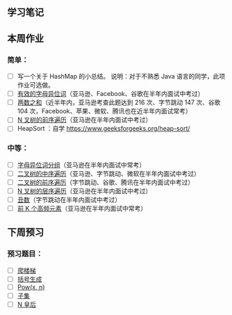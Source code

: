 ## 学习笔记


## 本周作业

### 简单：

- [ ] 写一个关于 HashMap 的小总结。
  说明：对于不熟悉 Java 语言的同学，此项作业可选做。
- [ ] [有效的字母异位词](https://leetcode-cn.com/problems/valid-anagram/description/)（亚马逊、Facebook、谷歌在半年内面试中考过）
- [ ] [两数之和](https://leetcode-cn.com/problems/two-sum/description/)（近半年内，亚马逊考查此题达到 216 次、字节跳动 147 次、谷歌 104 次，Facebook、苹果、微软、腾讯也在近半年内面试常考）
- [ ] [N 叉树的前序遍历](https://leetcode-cn.com/problems/n-ary-tree-preorder-traversal/description/)（亚马逊在半年内面试中考过）
- [ ] HeapSort ：自学 https://www.geeksforgeeks.org/heap-sort/

### 中等：

- [ ] [字母异位词分组](https://leetcode-cn.com/problems/group-anagrams/)（亚马逊在半年内面试中常考）
- [ ] [二叉树的中序遍历](https://leetcode-cn.com/problems/binary-tree-inorder-traversal/)（亚马逊、字节跳动、微软在半年内面试中考过）
- [ ] [二叉树的前序遍历](https://leetcode-cn.com/problems/binary-tree-preorder-traversal/)（字节跳动、谷歌、腾讯在半年内面试中考过）
- [ ] [N 叉树的层序遍历](https://leetcode-cn.com/problems/n-ary-tree-level-order-traversal/)（亚马逊在半年内面试中考过）
- [ ] [丑数](https://leetcode-cn.com/problems/chou-shu-lcof/)（字节跳动在半年内面试中考过）
- [ ] [前 K 个高频元素](https://leetcode-cn.com/problems/top-k-frequent-elements/)（亚马逊在半年内面试中常考）

## 下周预习

### 预习题目：

- [ ] [爬楼梯](https://leetcode-cn.com/problems/climbing-stairs/)
- [ ] [括号生成](https://leetcode-cn.com/problems/generate-parentheses/)
- [ ] [Pow(x, n)](https://leetcode-cn.com/problems/powx-n/)
- [ ] [子集](https://leetcode-cn.com/problems/subsets/)
- [ ] [N 皇后](https://leetcode-cn.com/problems/n-queens/)